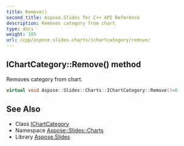 ```yaml
---
title: Remove()
second_title: Aspose.Slides for C++ API Reference
description: Removes category from chart.
type: docs
weight: 105
url: /cpp/aspose.slides.charts/ichartcategory/remove/
---
```

## IChartCategory::Remove() method


Removes category from chart.

```cpp
virtual void Aspose::Slides::Charts::IChartCategory::Remove()=0
```


## See Also

* Class [IChartCategory](./)
* Namespace [Aspose::Slides::Charts](../)
* Library [Aspose.Slides](../../)